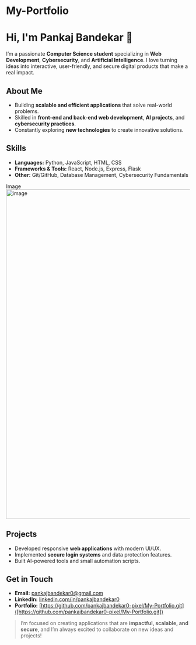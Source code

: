# My-Portfolio
# Hi, I'm Pankaj Bandekar 👋

I’m a passionate **Computer Science student** specializing in **Web Development**, **Cybersecurity**, and **Artificial Intelligence**. I love turning ideas into interactive, user-friendly, and secure digital products that make a real impact.  

## About Me
- Building **scalable and efficient applications** that solve real-world problems.  
- Skilled in **front-end and back-end web development**, **AI projects**, and **cybersecurity practices**.  
- Constantly exploring **new technologies** to create innovative solutions.  

## Skills
- **Languages:** Python, JavaScript, HTML, CSS  
- **Frameworks & Tools:** React, Node.js, Express, Flask  
- **Other:** Git/GitHub, Database Management, Cybersecurity Fundamentals  

Image
<img width="1894" height="900" alt="image" src="https://github.com/user-attachments/assets/02aa2a62-a032-4251-b562-d31e3e864874" />


## Projects
- Developed responsive **web applications** with modern UI/UX.  
- Implemented **secure login systems** and data protection features.  
- Built AI-powered tools and small automation scripts.  

## Get in Touch
- **Email:** pankajbandekar0@gmail.com 
- **LinkedIn:** [linkedin.com/in/pankajbandekar0](linkedin.com/in/pankajbandekar0)  
- **Portfolio:** [https://github.com/pankajbandekar0-pixel/My-Portfolio.git]([https://github.com/pankajbandekar0-pixel/My-Portfolio.git])  

> I’m focused on creating applications that are **impactful, scalable, and secure**, and I’m always excited to collaborate on new ideas and projects!
